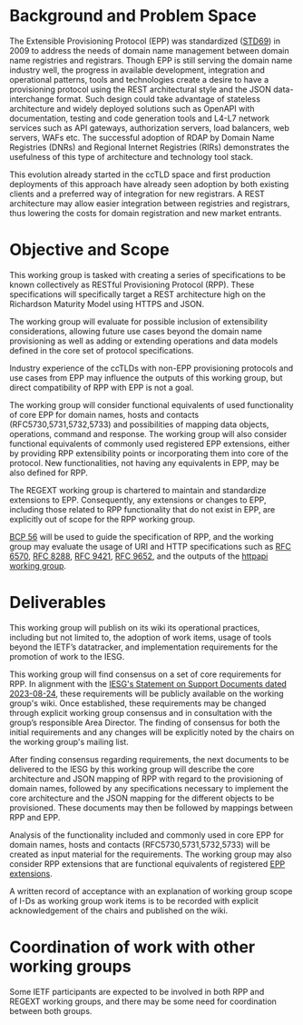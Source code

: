 # Background and Problem Space

The Extensible Provisioning Protocol (EPP) was standardized ([STD69](https://datatracker.ietf.org/doc/std69/)) 
in 2009 to address the needs of domain name management between domain name registries and registrars.
Though EPP is still serving the domain name industry well, the progress in available development, integration and operational
patterns, tools and technologies create a desire to have a provisioning protocol using the REST architectural style and the JSON data-interchange format.
Such design could take advantage of stateless architecture and widely deployed solutions such as OpenAPI with documentation,
testing and code generation tools and L4-L7 network services such as API gateways, authorization servers, load balancers, web servers, WAFs etc.
The successful adoption of RDAP by Domain Name Registries (DNRs) and Regional Internet Registries (RIRs) demonstrates the usefulness of this type of architecture and technology tool stack.

This evolution already started in the ccTLD space and first production deployments of this approach have already seen
adoption by both existing clients and a preferred way of integration for new registrars.
A REST architecture may allow easier integration between registries and registrars, thus lowering the
costs for domain registration and new market entrants.

# Objective and Scope

This working group is tasked with creating a series of specifications
to be known collectively as RESTful Provisioning Protocol (RPP).
These specifications will specifically target a REST architecture high on the Richardson Maturity Model
using HTTPS and JSON. 

The working group will evaluate for possible inclusion of extensibility considerations, allowing
future use cases beyond the domain name provisioning as well as adding
or extending operations and data models defined in the core set of protocol specifications.

Industry experience of the ccTLDs with non-EPP provisioning protocols and use cases from EPP may influence the outputs
of this working group, but direct compatibility of RPP with EPP is not a goal.

The working group will consider functional equivalents of used functionality 
of core EPP for domain names, hosts and contacts (RFC5730,5731,5732,5733)
and possibilities of mapping data objects, operations, command and response.
The working group will also consider functional equivalents of commonly
used registered EPP extensions, either by providing RPP extensibility
points or incorporating them into core of the protocol.
New functionalities, not having any equivalents in EPP, may be also defined for RPP.

The REGEXT working group is chartered to maintain and standardize extensions to EPP. Consequently, 
any extensions or changes to EPP, including those related to RPP functionality that do not exist in EPP, 
are explicitly out of scope for the RPP working group.

[BCP 56](https://datatracker.ietf.org/doc/html/rfc9205) will be used to guide the specification of RPP,
and the working group may evaluate the usage of URI and HTTP specifications such as 
[RFC 6570](https://datatracker.ietf.org/doc/html/rfc6570), [RFC 8288](https://datatracker.ietf.org/doc/html/rfc8288),
[RFC 9421](https://datatracker.ietf.org/doc/html/rfc9421), [RFC 9652](https://www.rfc-editor.org/rfc/rfc9652.html), 
and the outputs of the [httpapi working group](https://datatracker.ietf.org/wg/httpapi/about/).

# Deliverables

This working group will publish on its wiki its operational practices,
including but not limited to, the adoption of work items, usage of
tools beyond the IETF’s datatracker, and implementation requirements
for the promotion of work to the IESG.

This working group will find consensus on a set of core requirements for RPP.
In alignment with the [IESG's Statement on Support Documents dated 2023-08-24](https://datatracker.ietf.org/doc/statement-iesg-support-documents-in-ietf-working-groups-20230824/),
these requirements will be publicly available on the working group's wiki.
Once established, these requirements may be changed through explicit working group
consensus and in consultation with the group’s responsible Area Director.
The finding of consensus for both the initial requirements and any changes will
be explicitly noted by the chairs on the working group's mailing list.

After finding consensus regarding requirements, the next documents to be delivered to the IESG 
by this working group will describe the core architecture and JSON mapping of RPP with regard to the
provisioning of domain names, followed by any specifications necessary
to implement the core architecture and the JSON mapping for the different objects to be provisioned.
These documents may then be followed by mappings between RPP and EPP.

Analysis of the functionality included and commonly used in core EPP for domain names, hosts and contacts (RFC5730,5731,5732,5733) will be created as input material for the requirements. 
The working group may also consider RPP extensions that are functional equivalents of registered [EPP extensions](https://www.iana.org/assignments/epp-extensions/epp-extensions.xhtml).

A written record of acceptance with an explanation of working group scope of I-Ds as working group work items 
is to be recorded with explicit acknowledgement of the chairs and published on the wiki.

# Coordination of work with other working groups
Some IETF participants are expected to be involved in both RPP and REGEXT working groups, and there may be some need for coordination between both groups.
